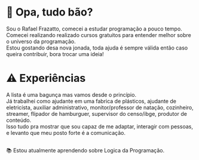 # 👀 Opa, tudo bão?

Sou o Rafael Frazatto, comecei a estudar programação a pouco tempo. </br>
Comecei realizando realizado cursos gratuitos para entender melhor sobre o universo da programação. </br>
Estou gostando desa nova jonada, toda ajuda é sempre válida então caso queira contribuir, bora trocar uma ideia!

# ⚠️ Experiências

A lista é uma bagunça mas vamos desde o princípio.</br>
Já trabalhei como ajudante em uma fabrica de plásticos, ajudante de eletricísta, auxiliar administrativo, monitor/professor de natação, cozinheiro, streamer, flipador de hamburguer, supervisor do censo/ibge, produtor de conteúdo.</br>
Isso tudo pra mostrar que sou capaz de me adaptar, interagir com pessoas, e levanto que meu posto forte é a comunicação.

##

📚 Estou atualmente aprendendo sobre Logica da Programação.
<!--
**bolazildo/bolazildo** is a ✨ _special_ ✨ repository because its `README.md` (this file) appears on your GitHub profile.

Here are some ideas to get you started:

- 🔭 I’m currently working on ...
- 🌱 I’m currently learning ...
- 👯 I’m looking to collaborate on ...
- 🤔 I’m looking for help with ...
- 💬 Ask me about ...
- 📫 How to reach me: ...
- 😄 Pronouns: ...
- ⚡ Fun fact: ...
-->
